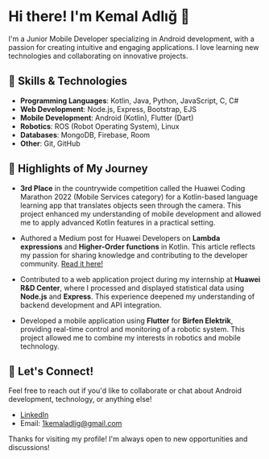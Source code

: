 # Hi there! I'm Kemal Adlığ 👋

I'm a Junior Mobile Developer specializing in Android development, with a passion for creating intuitive and engaging applications. I love learning new technologies and collaborating on innovative projects.

## 🌱 Skills & Technologies
- **Programming Languages**: Kotlin, Java, Python, JavaScript, C, C#
- **Web Development**: Node.js, Express, Bootstrap, EJS
- **Mobile Development**: Android (Kotlin), Flutter (Dart)
- **Robotics**: ROS (Robot Operating System), Linux
- **Databases**: MongoDB, Firebase, Room
- **Other**: Git, GitHub

## 🌟 Highlights of My Journey
- **3rd Place** in the countrywide competition called the Huawei Coding Marathon 2022 (Mobile Services category) for a Kotlin-based language learning app that translates objects seen through the camera. This project enhanced my understanding of mobile development and allowed me to apply advanced Kotlin features in a practical setting.

- Authored a Medium post for Huawei Developers on **Lambda expressions** and **Higher-Order functions** in Kotlin. This article reflects my passion for sharing knowledge and contributing to the developer community. [Read it here!](https://medium.com/huawei-developers/kotlin-higher-order-functions-and-lambda-expressions-b799b42e8158)

- Contributed to a web application project during my internship at **Huawei R&D Center**, where I processed and displayed statistical data using **Node.js** and **Express**. This experience deepened my understanding of backend development and API integration.

- Developed a mobile application using **Flutter** for **Birfen Elektrik**, providing real-time control and monitoring of a robotic system. This project allowed me to combine my interests in robotics and mobile technology.

## 💬 Let's Connect!
Feel free to reach out if you'd like to collaborate or chat about Android development, technology, or anything else!

- [LinkedIn](https://linkedin.com/in/kemal-adl%C4%B1%C4%9F-9b631b238)
- Email: [1kemaladlig@gmail.com](mailto:1kemaladlig@gmail.com)

Thanks for visiting my profile! I'm always open to new opportunities and discussions!
